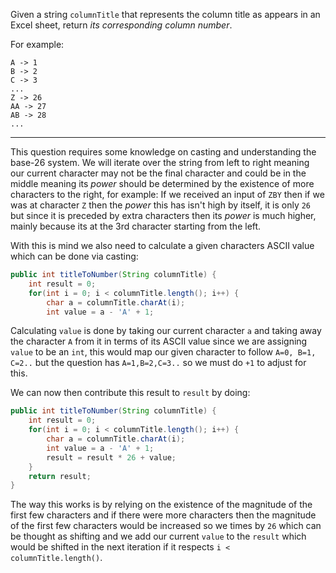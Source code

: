 Given a string `columnTitle` that represents the column title as appears in an Excel sheet, return _its corresponding column number_.

For example:

```
A -> 1
B -> 2
C -> 3
...
Z -> 26
AA -> 27
AB -> 28 
...
```
***
This question requires some knowledge on casting and understanding the base-26 system. We will iterate over the string from left to right meaning our current character may not be the final character and could be in the middle meaning its *power* should be determined by the existence of more characters to the right, for example: If we received an input of `ZBY` then if we was at character `Z` then the *power* this has isn't high by itself, it is only `26` but since it is preceded by extra characters then its *power* is much higher, mainly because its at the 3rd character starting from the left.

With this is mind we also need to calculate a given characters ASCII value which can be done via casting:
```java
public int titleToNumber(String columnTitle) {
	int result = 0;
	for(int i = 0; i < columnTitle.length(); i++) {
		char a = columnTitle.charAt(i);
		int value = a - 'A' + 1;
```
Calculating `value` is done by taking our current character `a` and taking away the character `A` from it in terms of its ASCII value since we are assigning `value` to be an `int`, this would map our given character to follow `A=0, B=1, C=2..` but the question has `A=1,B=2,C=3..` so we must do `+1` to adjust for this.

We can now then contribute this result to `result` by doing: 
```java
public int titleToNumber(String columnTitle) {
	int result = 0;
	for(int i = 0; i < columnTitle.length(); i++) {
		char a = columnTitle.charAt(i);
		int value = a - 'A' + 1;
		result = result * 26 + value;
	}
	return result;
}
```
The way this works is by relying on the existence of the magnitude of the first few characters and if there were more characters then the magnitude of the first few characters would be increased so we times by `26` which can be thought as shifting and we add our current `value` to the `result` which would be shifted in the next iteration if it respects `i < columnTitle.length()`.
